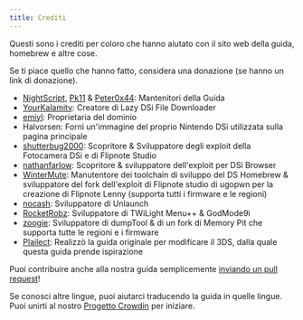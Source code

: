 ```yaml
---
title: Crediti
---
```


Questi sono i crediti per coloro che hanno aiutato con il sito web della guida, homebrew e altre cose.

Se ti piace quello che hanno fatto, considera una donazione (se hanno un link di donazione).

- [NightScript](https://nightscript370.github.io/), [Pk11](https://pk11.us/) & [Peter0x44](https://github.com/Peter0x44): Mantenitori della Guida
- [YourKalamity](https://github.com/YourKalamity): Creatore di Lazy DSi File Downloader
- [emiyl](https://emiyl.com/paypal): Proprietaria del dominio
- Halvorsen: Fornì un'immagine del proprio Nintendo DSi utilizzata sulla pagina principale
- [shutterbug2000](https://paypal.me/projectkaeru): Scopritore & Sviluppatore degli exploit della Fotocamera DSi e di Flipnote Studio
- [nathanfarlow](https://github.com/nathanfarlow): Scopritore & sviluppatore dell'exploit per DSi Browser
- [WinterMute](https://devkitpro.org/support-devkitpro): Manutentore dei toolchain di sviluppo del DS Homebrew & sviluppatore del fork dell'exploit di Flipnote studio di ugopwn per la creazione di Flipnote Lenny (supporta tutti i firmware e le regioni)
- [nocash](http://problemkaputt.de/donate.htm): Sviluppatore di Unlaunch
- [RocketRobz](https://github.com/RocketRobz): Sviluppatore di TWiLight Menu++ & GodMode9i
- [zoogie](https://github.com/zoogie): Sviluppatore di dumpTool & di un fork di Memory Pit che supporta tutte le regioni e i firmware
- [Plailect](https://github.com/Plailect): Realizzò la guida originale per modificare il 3DS, dalla quale questa guida prende ispirazione

Puoi contribuire anche alla nostra guida semplicemente [inviando un pull request](https://github.com/cfw-guide/dsi.cfw.guide/)!

Se conosci altre lingue, puoi aiutarci traducendo la guida in quelle lingue. Puoi unirti al nostro [Progetto Crowdin](https://crowdin.com/project/dsi-guide) per iniziare.
